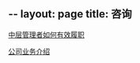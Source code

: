 --
layout: page
title: 咨询
---

[中层管理者如何有效履职][中层管理者如何有效履职]

[公司业务介绍][公司业务介绍]


[中层管理者如何有效履职]: http://localhost:4000/consult/2018/07/23/how-to-work-effectively-for-manager.html
[公司业务介绍]: http://localhost:4000/consult/2018/07/22/introduction-for-business.html